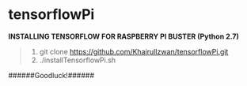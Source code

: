 # tensorflowPi

**INSTALLING TENSORFLOW FOR RASPBERRY PI BUSTER (Python 2.7)**
> 1. git clone https://github.com/KhairulIzwan/tensorflowPi.git
> 2. ./installTensorflowPi.sh

######Goodluck!######
